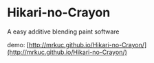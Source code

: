 # Hikari-no-Crayon

A easy additive blending paint software

demo: [http://mrkuc.github.io/Hikari-no-Crayon/](http://mrkuc.github.io/Hikari-no-Crayon/)
